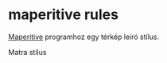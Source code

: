 # maperitive rules

<a href="http://maperitive.net/">Maperitive</a> programhoz egy térkép leíró stílus.

Matra stílus
